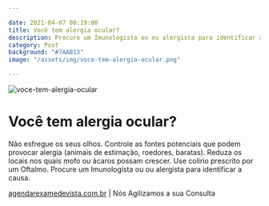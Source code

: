 ```yaml
---

date: 2021-04-07 00:19:00
title: Você tem alergia ocular?
description: Procure um Imunologista ou ou alergista para identificar a causa.
category: Post
background: "#7AAB13"
image: "/assets/img/voce-tem-alergia-ocular.png"

---
```


![voce-tem-alergia-ocular](/assets/img/voce-tem-alergia-ocular.png)

# Você tem alergia ocular?

Não esfregue os seus olhos. Controle as fontes potenciais que podem provocar alergia (animais de estimação, roedores, baratas). Reduza os locais nos quais mofo ou ácaros possam crescer. Use colírio prescrito por um Oftalmo. Procure um Imunologista ou ou alergista para identificar a causa.

[agendarexamedevista.com.br](https://www.agendarexamedevista.com.br) | Nós Agilizamos a sua Consulta


